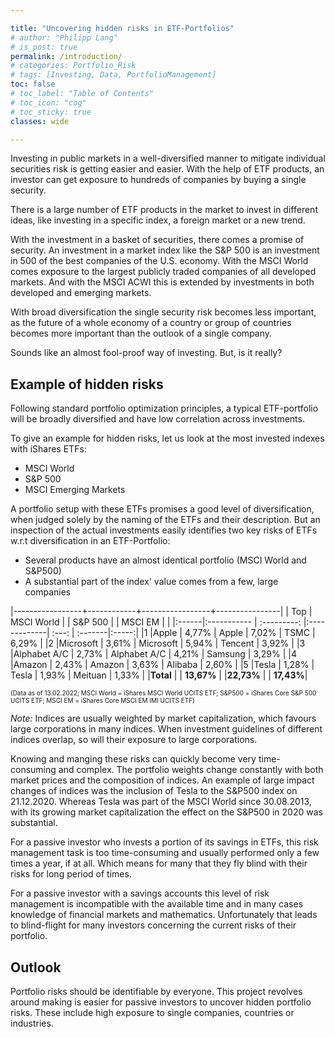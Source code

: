```yaml
---

title: "Uncovering hidden risks in ETF-Portfolios"
# author: "Philipp Lang"
# is_post: true
permalink: /introduction/
# categories: Portfolio_Risk
# tags: [Investing, Data, PortfolioManagement]
toc: false
# toc_label: "Table of Contents"
# toc_icon: "cog"
# toc_sticky: true
classes: wide

---
```


Investing in public markets in a well-diversified manner to mitigate individual securities risk is getting easier and easier. With the help of ETF products, an investor can get exposure to hundreds of companies by buying a single security.

There is a large number of ETF products in the market to invest in different ideas, like investing in a specific index, a foreign market or a new trend.

With the investment in a basket of securities, there comes a promise of security. An investment in a market index like the S&P 500 is an investment in 500 of the best companies of the U.S. economy. With the MSCI World comes exposure to the largest publicly traded companies of all developed markets. And with the MSCI ACWI this is extended by investments in both developed and emerging markets.

With broad diversification the single security risk becomes less important, as the future of a whole economy of a country or group of countries becomes more important than the outlook of a single company.

Sounds like an almost fool-proof way of investing. But, is it really?


## Example of hidden risks

Following standard portfolio optimization principles, a typical ETF-portfolio will be broadly diversified and have low correlation across investments. 

To give an example for hidden risks, let us look at the most invested indexes with iShares ETFs:

* MSCI World
* S&P 500
* MSCI Emerging Markets


A portfolio setup with these ETFs promises a good level of diversification, when judged solely by the naming of the ETFs and their description. But an inspection of the actual investments easily identifies two key risks of ETFs w.r.t diversification in an ETF-Portfolio:

* Several products have an almost identical portfolio (MSCI World and S&P500)
* A substantial part of the index' value comes from a few, large companies

|-----------------+------------+-----------------+----------------|
| Top | MSCI World | | S&P 500 | | MSCI EM | |
|:------|:----------- | :---------: |:-------------| :---: | :-------|:-----:|
|1	|Apple        | 4,77%       | Apple        | 7,02% | TSMC    | 6,29% |
|2	|Microsoft    | 3,61%	    | Microsoft    | 5,94% | Tencent | 3,92% |
|3	|Alphabet A/C | 2,73%	    | Alphabet A/C | 4,21% | Samsung | 3,29% |
|4	|Amazon       | 2,43%	    | Amazon       | 3,63% | Alibaba | 2,60% |
|5	|Tesla        | 1,28%	    | Tesla        | 1,93% | Meituan | 1,33% |
|**Total** 	|         | **13,67%**	|              |**22,73%** |     | **17,43%**|

<font size = 1>(Data as of 13.02.2022; MSCI World = iShares MSCI World UCITS ETF; S&P500 = iShares Core S&P 500 UCITS ETF; MSCI EM = iShares Core MSCI EM IMI UCITS ETF) </font>

*Note:* Indices are usually weighted by market capitalization, which favours large corporations in many indices. When investment guidelines of different indices overlap, so will their exposure to large corporations.

Knowing and manging these risks can quickly become very time-consuming and complex. The portfolio weights change constantly with both market prices and the composition of indices. An example of large impact changes of indices was the inclusion of Tesla to the S&P500 index on 21.12.2020. Whereas Tesla was part of the MSCI World since 30.08.2013, with its growing market capitalization the effect on the S&P500 in 2020 was substantial.

For a passive investor who invests a portion of its savings in ETFs, this risk management task is too time-consuming and usually performed only a few times a year, if at all. Which means for many that they fly blind with their risks for long period of times.

For a passive investor with a savings accounts this level of risk management is incompatible with the available time and in many cases knowledge of financial markets and mathematics. Unfortunately that leads to blind-flight for many investors concerning the current risks of their portfolio.


## Outlook

Portfolio risks should be identifiable by everyone. This project revolves around making is easier for passive investors to uncover hidden portfolio risks. These include high exposure to single companies, countries or industries.   

